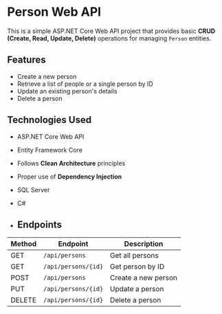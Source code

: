 # Person Web API

This is a simple ASP.NET Core Web API project that provides basic **CRUD (Create, Read, Update, Delete)** operations for managing `Person` entities.


##  Features

- Create a new person
- Retrieve a list of people or a single person by ID
- Update an existing person's details
- Delete a person


##  Technologies Used

- ASP.NET Core Web API
- Entity Framework Core
- Follows **Clean Architecture** principles
- Proper use of **Dependency Injection**
- SQL Server
- C#


- ##  Endpoints

| Method | Endpoint           | Description         |
|--------|--------------------|---------------------|
| GET    | `/api/persons`     | Get all persons     |
| GET    | `/api/persons/{id}`| Get person by ID    |
| POST   | `/api/persons`     | Create a new person |
| PUT    | `/api/persons/{id}`| Update a person     |
| DELETE | `/api/persons/{id}`| Delete a person     |
